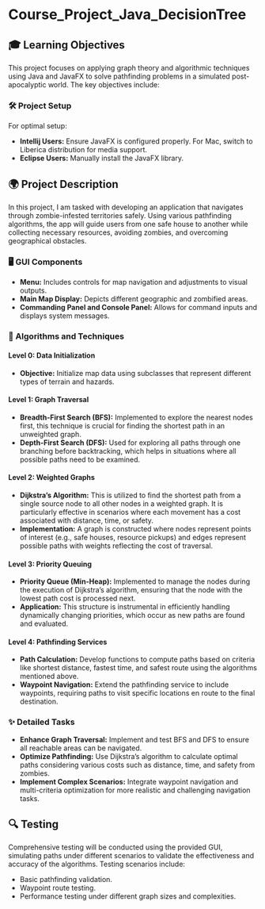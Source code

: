 # Course_Project_Java_DecisionTree 


## 🎓 Learning Objectives
This project focuses on applying graph theory and algorithmic techniques using Java and JavaFX to solve pathfinding problems in a simulated post-apocalyptic world. The key objectives include:

### 🛠 Project Setup
For optimal setup:
- **Intellij Users:** Ensure JavaFX is configured properly. For Mac, switch to Liberica distribution for media support.
- **Eclipse Users:** Manually install the JavaFX library.

## 🌍 Project Description
In this project, I am tasked with developing an application that navigates through zombie-infested territories safely. Using various pathfinding algorithms, the app will guide users from one safe house to another while collecting necessary resources, avoiding zombies, and overcoming geographical obstacles.

### 🖥 GUI Components
- **Menu:** Includes controls for map navigation and adjustments to visual outputs.
- **Main Map Display:** Depicts different geographic and zombified areas.
- **Commanding Panel and Console Panel:** Allows for command inputs and displays system messages.

### 🎯 Algorithms and Techniques
#### Level 0: Data Initialization
- **Objective:** Initialize map data using subclasses that represent different types of terrain and hazards.
  
#### Level 1: Graph Traversal
- **Breadth-First Search (BFS):** Implemented to explore the nearest nodes first, this technique is crucial for finding the shortest path in an unweighted graph.
- **Depth-First Search (DFS):** Used for exploring all paths through one branching before backtracking, which helps in situations where all possible paths need to be examined.

#### Level 2: Weighted Graphs
- **Dijkstra’s Algorithm:** This is utilized to find the shortest path from a single source node to all other nodes in a weighted graph. It is particularly effective in scenarios where each movement has a cost associated with distance, time, or safety.
- **Implementation:** A graph is constructed where nodes represent points of interest (e.g., safe houses, resource pickups) and edges represent possible paths with weights reflecting the cost of traversal.

#### Level 3: Priority Queuing
- **Priority Queue (Min-Heap):** Implemented to manage the nodes during the execution of Dijkstra’s algorithm, ensuring that the node with the lowest path cost is processed next.
- **Application:** This structure is instrumental in efficiently handling dynamically changing priorities, which occur as new paths are found and evaluated.

#### Level 4: Pathfinding Services
- **Path Calculation:** Develop functions to compute paths based on criteria like shortest distance, fastest time, and safest route using the algorithms mentioned above.
- **Waypoint Navigation:** Extend the pathfinding service to include waypoints, requiring paths to visit specific locations en route to the final destination.

### ✨ Detailed Tasks
- **Enhance Graph Traversal:** Implement and test BFS and DFS to ensure all reachable areas can be navigated.
- **Optimize Pathfinding:** Use Dijkstra’s algorithm to calculate optimal paths considering various costs such as distance, time, and safety from zombies.
- **Implement Complex Scenarios:** Integrate waypoint navigation and multi-criteria optimization for more realistic and challenging navigation tasks.

## 🔍 Testing
Comprehensive testing will be conducted using the provided GUI, simulating paths under different scenarios to validate the effectiveness and accuracy of the algorithms. Testing scenarios include:
- Basic pathfinding validation.
- Waypoint route testing.
- Performance testing under different graph sizes and complexities.

